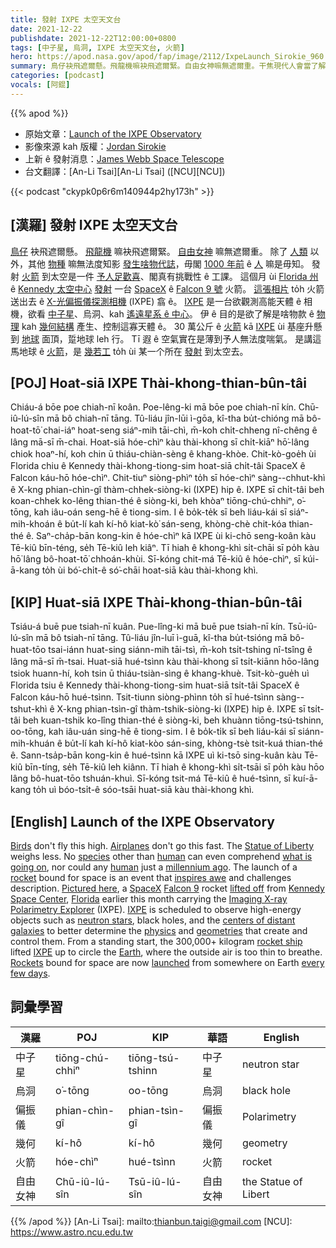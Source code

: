 ```yaml
---
title: 發射 IXPE 太空天文台
date: 2021-12-22
publishdate: 2021-12-22T12:00:00+0800
tags: [中子星, 烏洞, IXPE 太空天文台, 火箭]
hero: https://apod.nasa.gov/apod/fap/image/2112/IxpeLaunch_Sirokie_960.jpg
summary: 鳥仔袂飛遮爾懸。飛龍機嘛袂飛遮爾緊。自由女神嘛無遮爾重。干焦現代人會當了解發生啥物代誌，1000 年前 ê 人嘛是毋知。
categories: [podcast]
vocals: [阿錕]
---
```


{{% apod %}}

- 原始文章：[Launch of the IXPE Observatory](https://apod.nasa.gov/apod/ap211222.html)
- 影像來源 kah 版權：[Jordan Sirokie](https://www.instagram.com/sir_oki/)
- 上新 ê 發射消息：[James Webb Space Telescope](https://www.nasa.gov/feature/james-webb-space-telescope-launch-update)
- 台文翻譯：[An-Li Tsai][An-Li Tsai] ([NCU][NCU])

{{< podcast "ckypk0p6r6m140944p2hy173h" >}}

## [漢羅] 發射 IXPE 太空天文台
[鳥仔][Birds] 袂飛遮爾懸。
[飛龍機][Airplanes] 嘛袂飛遮爾緊。
[自由女神][Statue of Liberty] 嘛無遮爾重。
除了 [人類][human 1] 以外，其他 [物種][species] 嘛無法度知影 [發生啥物代誌][what is going on]，毋閣 [1000 年前][millennium ago] ê [人][human 2] 嘛是毋知。
發射 [火箭][rocket] 到太空是一件 [予人足歡喜][inspires awe]、閣真有挑戰性 ê 工課。
這個月 ùi [Florida 州][Florida] ê [Kennedy 太空中心][Kennedy Space Center] [發射][lifted off] 一台 [SpaceX][SpaceX] ê [Falcon 9 號][Falcon 9] 火箭。
[這張相片][Pictured here] to̍h 火箭送出去 ê [X-光偏振儀探測相機][Imaging X-ray Polarimetry Explorer] (IXPE) 翕 ê。
[IXPE][IXPE 1] 是一台欲觀測高能天體 ê 相機，欲看 [中子星][neutron stars]、烏洞、kah [遙遠星系 ê 中心][centers of distant galaxies]。
伊 ê 目的是欲了解是啥物款 ê [物理][physics] kah [幾何結構][geometries] 產生、控制這寡天體 ê。
30 萬公斤 ê [火箭][Rockets] kā [IXPE][IXPE 2] ùi 基座升懸到 [地球][Earth] 面頂，踅地球 leh 行。
Tī 遐 ê 空氣實在是薄到予人無法度喘氣。
是講這馬地球 ê [火箭][rocket ship]，是 [幾若工][every few days] to̍h ùi 某一个所在 [發射][launched t] 到太空去。

## [POJ] Hoat-siā IXPE Thài-khong-thian-bûn-tâi
Chiáu-á bōe poe chiah-nī koân.
Poe-lêng-ki mā bōe poe chiah-nī kín.
Chū-iû-lú-sîn mā bô chiah-nī tāng.
Tû-liáu jîn-lūi ì-gōa, kî-tha bu̍t-chióng mā bô-hoat-tō͘ chai-iáⁿ hoat-seng siáⁿ-mih tāi-chì, m̄-koh chi̍t-chheng nî-chêng ê lâng mā-sī m̄-chai.
Hoat-siā hóe-chìⁿ kàu thài-khong sī chi̍t-kiāⁿ hō͘-lâng chiok hoaⁿ-hí, koh chin ū thiáu-chiàn-sèng ê khang-khòe.
Chit-kò-goe̍h ùi Florida chiu ê Kennedy thài-khong-tiong-sim hoat-siā chi̍t-tâi SpaceX ê Falcon káu-hō hóe-chìⁿ.
Chit-tiuⁿ siòng-phìⁿ to̍h sī hóe-chìⁿ sàng--chhut-khì ê X-kng phian-chìn-gî thàm-chhek-siòng-ki (IXPE) hip ê.
IXPE sī chi̍t-tâi beh koan-chhek ko-lêng thian-thé ê siòng-ki, beh khòaⁿ tiōng-chú-chhiⁿ, o͘-tōng, kah iâu-oán seng-hē ê tiong-sim.
I ê bo̍k-te̍k sī beh liáu-kái sī siáⁿ-mih-khoán ê bu̍t-lí kah kí-hô kiat-kò͘ sán-seng, khòng-chè chit-kóa thian-thé ê.
Saⁿ-cha̍p-bān kong-kin ê hóe-chìⁿ kā IXPE ùi ki-chō seng-koân kàu Tē-kiû bīn-téng, se̍h Tē-kiû leh kiâⁿ.
Tī hiah ê khong-khì si̍t-chāi sī po̍h kàu hō͘ lâng bô-hoat-tō͘ chhoán-khùi.
Sī-kóng chit-má Tē-kiû ê hóe-chìⁿ, sī kúi-ā-kang to̍h ùi bó͘-chi̍t-ê só͘-chāi hoat-siā kàu thài-khong khì.


## [KIP] Huat-siā IXPE Thài-khong-thian-bûn-tâi
Tsiáu-á buē pue tsiah-nī kuân.
Pue-lîng-ki mā buē pue tsiah-nī kín.
Tsū-iû-lú-sîn mā bô tsiah-nī tāng.
Tû-liáu jîn-luī ì-guā, kî-tha bu̍t-tsióng mā bô-huat-tōo tsai-iánn huat-sing siánn-mih tāi-tsì, m̄-koh tsi̍t-tshing nî-tsîng ê lâng mā-sī m̄-tsai.
Huat-siā hué-tsìnn kàu thài-khong sī tsi̍t-kiānn hōo-lâng tsiok huann-hí, koh tsin ū thiáu-tsiàn-sìng ê khang-khuè.
Tsit-kò-gue̍h uì Florida tsiu ê Kennedy thài-khong-tiong-sim huat-siā tsi̍t-tâi SpaceX ê Falcon káu-hō hué-tsìnn.
Tsit-tiunn siòng-phìnn to̍h sī hué-tsìnn sàng--tshut-khì ê X-kng phian-tsìn-gî thàm-tshik-siòng-ki (IXPE) hip ê.
IXPE sī tsi̍t-tâi beh kuan-tshik ko-lîng thian-thé ê siòng-ki, beh khuànn tiōng-tsú-tshinn, oo-tōng, kah iâu-uán sing-hē ê tiong-sim.
I ê bo̍k-ti̍k sī beh liáu-kái sī siánn-mih-khuán ê bu̍t-lí kah kí-hô kiat-kòo sán-sing, khòng-tsè tsit-kuá thian-thé ê.
Sann-tsa̍p-bān kong-kin ê hué-tsìnn kā IXPE uì ki-tsō sing-kuân kàu Tē-kiû bīn-tíng, se̍h Tē-kiû leh kiânn.
Tī hiah ê khong-khì si̍t-tsāi sī po̍h kàu hōo lâng bô-huat-tōo tshuán-khuì.
Sī-kóng tsit-má Tē-kiû ê hué-tsìnn, sī kuí-ā-kang to̍h uì bóo-tsi̍t-ê sóo-tsāi huat-siā kàu thài-khong khì.


## [English] Launch of the IXPE Observatory
[Birds][Birds] don't fly this high.
[Airplanes][Airplanes] don't go this fast.
The [Statue of Liberty][Statue of Liberty] weighs less.
No [species][species] other than [human][human 1] can even comprehend [what is going on][what is going on], nor could any [human][human 2] just a [millennium ago][millennium ago].
The launch of a [rocket][rocket] bound for space is an event that [inspires awe][inspires awe] and challenges description.
[Pictured here][Pictured here], a [SpaceX][SpaceX] [Falcon 9][Falcon 9] rocket [lifted off][lifted off] from [Kennedy Space Center][Kennedy Space Center], [Florida][Florida] earlier this month carrying the [Imaging X-ray Polarimetry Explorer][Imaging X-ray Polarimetry Explorer] (IXPE).
[IXPE][IXPE 1] is scheduled to observe high-energy objects such as [neutron stars][neutron stars], black holes, and the [centers of distant galaxies][centers of distant galaxies] to better determine the [physics][physics] and [geometries][geometries] that create and control them.
From a standing start, the 300,000+ kilogram [rocket ship][rocket ship] lifted [IXPE][IXPE 2] up to circle the [Earth][Earth], where the outside air is too thin to breathe.
[Rockets][Rockets] bound for space are now [launched][launched e] from somewhere on Earth [every few days][every few days].


## 詞彙學習

|漢羅|POJ|KIP|華語|English|
|-|-|-|-|-|
|中子星|tiōng-chú-chhiⁿ|tiōng-tsú-tshinn|中子星|neutron star|
|烏洞|o͘-tōng|oo-tōng|烏洞|black hole|
|偏振儀|phian-chìn-gî|phian-tsìn-gî|偏振儀|Polarimetry|
|幾何|kí-hô|kí-hô|幾何|geometry|
|火箭|hóe-chìⁿ|hué-tsìnn|火箭|rocket|
|自由女神|Chū-iû-lú-sîn|Tsū-iû-lú-sîn|自由女神|the Statue of Libert|

{{% /apod %}}
[An-Li Tsai]: mailto:thianbun.taigi@gmail.com
[NCU]: https://www.astro.ncu.edu.tw

[copyright]: https://apod.nasa.gov/apod/fap/lib/about_apod.html#srapply

[Birds]:https://www.pbs.org/lifeofbirds/
[Airplanes]:https://www.grc.nasa.gov/www/k-12/UEET/StudentSite/airplanes.html
[Statue of Liberty]:http://www.nps.gov/stli/
[species]:https://en.wikipedia.org/wiki/Species
[human 1]:https://apod.nasa.gov/apod/ap190818.html
[what is going on]:http://www.dumpaday.com/wp-content/uploads/2014/04/scary-pictures-22.jpg
[human 2]:https://www.nlm.nih.gov/research/visible/photos.html
[millennium ago]:https://apod.nasa.gov/apod/ap010101.html
[rocket]:https://www.grc.nasa.gov/WWW/K-12/TRC/Rockets/history_of_rockets.html
[inspires awe]:https://apod.nasa.gov/apod/ap161017.html
[Pictured here]:https://www.instagram.com/p/CXQrQ28Oo6_/
[SpaceX]:https://www.spacex.com/
[Falcon 9]:https://www.spacex.com/vehicles/falcon-9/
[lifted off]:https://apod.nasa.gov/apod/ap160721.html
[Kennedy Space Center]:https://en.wikipedia.org/wiki/Kennedy_Space_Center
[Florida]:https://en.wikipedia.org/wiki/Florida
[Imaging X-ray Polarimetry Explorer]:https://ixpe.msfc.nasa.gov/
[IXPE 1]:https://en.wikipedia.org/wiki/IXPE
[neutron stars]:https://imagine.gsfc.nasa.gov/science/objects/neutron_stars1.html
[centers of distant galaxies]:https://apod.nasa.gov/apod/ap140224.html
[physics]:https://en.wikipedia.org/wiki/Physics
[geometries]:https://en.wikipedia.org/wiki/Geometry
[rocket ship]:https://apod.nasa.gov/apod/ap180624.html
[IXPE 2]:https://youtu.be/9VgSkMDaFNk
[Earth]:https://apod.nasa.gov/apod/ap070325.html
[Rockets]:https://spaceplace.nasa.gov/launching-into-space/en/
[launched e]:https://apod.nasa.gov/apod/ap210401.html
[launched t]:https://apod.tw/daily/20210401/
[every few days]:https://en.wikipedia.org/wiki/2022_in_spaceflight
